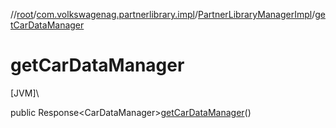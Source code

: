 //[root](../../../index.md)/[com.volkswagenag.partnerlibrary.impl](../index.md)/[PartnerLibraryManagerImpl](index.md)/[getCarDataManager](get-car-data-manager.md)

# getCarDataManager

[JVM]\

public Response&lt;CarDataManager&gt;[getCarDataManager](get-car-data-manager.md)()
